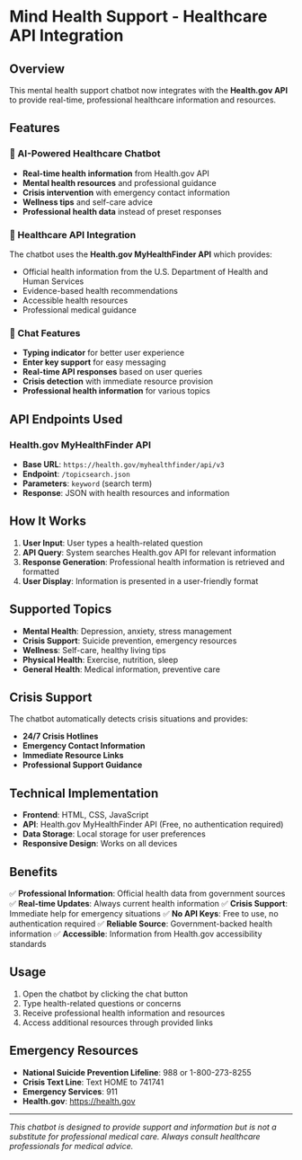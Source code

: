# Mind Health Support - Healthcare API Integration

## Overview
This mental health support chatbot now integrates with the **Health.gov API** to provide real-time, professional healthcare information and resources.

## Features

### 🤖 AI-Powered Healthcare Chatbot
- **Real-time health information** from Health.gov API
- **Mental health resources** and professional guidance
- **Crisis intervention** with emergency contact information
- **Wellness tips** and self-care advice
- **Professional health data** instead of preset responses

### 🏥 Healthcare API Integration
The chatbot uses the **Health.gov MyHealthFinder API** which provides:
- Official health information from the U.S. Department of Health and Human Services
- Evidence-based health recommendations
- Accessible health resources
- Professional medical guidance

### 💬 Chat Features
- **Typing indicator** for better user experience
- **Enter key support** for easy messaging
- **Real-time API responses** based on user queries
- **Crisis detection** with immediate resource provision
- **Professional health information** for various topics

## API Endpoints Used

### Health.gov MyHealthFinder API
- **Base URL**: `https://health.gov/myhealthfinder/api/v3`
- **Endpoint**: `/topicsearch.json`
- **Parameters**: `keyword` (search term)
- **Response**: JSON with health resources and information

## How It Works

1. **User Input**: User types a health-related question
2. **API Query**: System searches Health.gov API for relevant information
3. **Response Generation**: Professional health information is retrieved and formatted
4. **User Display**: Information is presented in a user-friendly format

## Supported Topics

- **Mental Health**: Depression, anxiety, stress management
- **Crisis Support**: Suicide prevention, emergency resources
- **Wellness**: Self-care, healthy living tips
- **Physical Health**: Exercise, nutrition, sleep
- **General Health**: Medical information, preventive care

## Crisis Support

The chatbot automatically detects crisis situations and provides:
- **24/7 Crisis Hotlines**
- **Emergency Contact Information**
- **Immediate Resource Links**
- **Professional Support Guidance**

## Technical Implementation

- **Frontend**: HTML, CSS, JavaScript
- **API**: Health.gov MyHealthFinder API (Free, no authentication required)
- **Data Storage**: Local storage for user preferences
- **Responsive Design**: Works on all devices

## Benefits

✅ **Professional Information**: Official health data from government sources
✅ **Real-time Updates**: Always current health information
✅ **Crisis Support**: Immediate help for emergency situations
✅ **No API Keys**: Free to use, no authentication required
✅ **Reliable Source**: Government-backed health information
✅ **Accessible**: Information from Health.gov accessibility standards

## Usage

1. Open the chatbot by clicking the chat button
2. Type health-related questions or concerns
3. Receive professional health information and resources
4. Access additional resources through provided links

## Emergency Resources

- **National Suicide Prevention Lifeline**: 988 or 1-800-273-8255
- **Crisis Text Line**: Text HOME to 741741
- **Emergency Services**: 911
- **Health.gov**: https://health.gov

---

*This chatbot is designed to provide support and information but is not a substitute for professional medical care. Always consult healthcare professionals for medical advice.* 